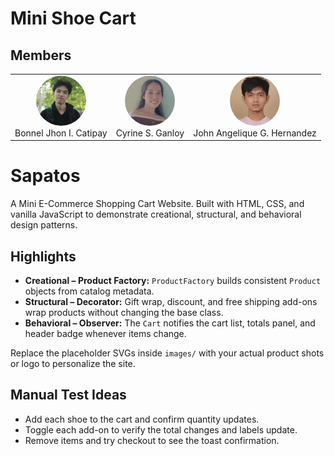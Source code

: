 # Mini Shoe Cart

## Members

<table>
  <tr>
    <td align="center"><img src="images/Bonnel.jpg" alt="Bonnel Jhon I. Catipay" width="80" style="border-radius: 50%"><br>Bonnel Jhon I. Catipay</td>
    <td align="center"><img src="images/Cyrine.jpg" alt="Cyrine S. Ganloy" width="80" style="border-radius: 50%"><br>Cyrine S. Ganloy</td>
    <td align="center"><img src="images/John.jpg" alt="John Angelique G. Hernandez" width="80" style="border-radius: 50%"><br>John Angelique G. Hernandez</td>
  </tr>
</table>

# Sapatos

A Mini E-Commerce Shopping Cart Website. Built with HTML, CSS, and vanilla JavaScript to demonstrate creational, structural, and behavioral design patterns.

## Highlights
- **Creational – Product Factory:** `ProductFactory` builds consistent `Product` objects from catalog metadata.
- **Structural – Decorator:** Gift wrap, discount, and free shipping add-ons wrap products without changing the base class.
- **Behavioral – Observer:** The `Cart` notifies the cart list, totals panel, and header badge whenever items change.

Replace the placeholder SVGs inside `images/` with your actual product shots or logo to personalize the site.

## Manual Test Ideas
- Add each shoe to the cart and confirm quantity updates.
- Toggle each add-on to verify the total changes and labels update.
- Remove items and try checkout to see the toast confirmation.
